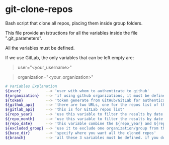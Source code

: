 git-clone-repos
===========

Bash script that clone all repos, placing them inside group folders.

This file provide an istructions for all the variables inside the file ".git_parameters".

All the variables must be defined.

If we use GitLab, the only variables that can be left empty are:

> user="<your_username>"

> organization="<your_organization>"

```bash
# Variables Explanation
${user}           --> 'user with whom to authenticate to github' 
${organization}   --> 'if using github organizations, it must be defined to see repositories'
${token}          --> 'token generate from GitHub/GitLab for authentication'
${github_api}     --> 'there are two URLs, one for the repos list of the user and another for the repos list of the organization'
${gitlab_api}     --> 'this is for GitLab repos list'
${repo_year}      --> 'use this variable to filter the results by date. the date format is YYYY, eg. 2022. if you don`t want any filter you can put "date" as value'
${repo_month}     --> 'use this variable to filter the results by date. the date format is MM, eg. 07. if you don`t want any filter you can leave it blank'
${repo_date}      --> 'this variable combine the ${repo_year} and ${repo_month} to filter the results, starting from the date entered up to the most recent. if you want filter a specific date, you can insert it in the ${repo_year} variable, eg. repo_year="2022-07" or repo_year="2022-07-28"'
${excluded_group} --> 'use it to exclude one organization/group from the list. if you don`t want any filter you must put a random word as value (eg. "pippo")'
${base_dir}       --> 'specify where you want all the cloned repos'
${branch}         --> 'all these 3 variables must be defined. if you don`t know or don`t have a branch priority, you can put a random word as a value to be able to clone the default branch (eg. "pippo")'
```

